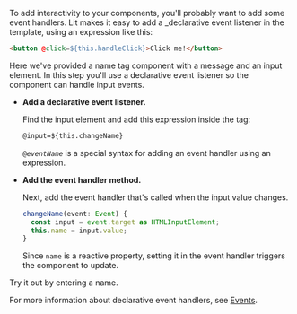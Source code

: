 To add interactivity to your components, you'll probably want to add some event handlers. Lit makes it easy to add a _declarative event listener in the template, using an expression like this:

```html
<button @click=${this.handleClick}>Click me!</button>
```

Here we've provided a name tag component with a message and an input element. In this step you'll use a declarative event listener so the component can handle input events.

*   **Add a declarative event listener.**

    Find the input element and add this expression inside the tag:

    ```html
    @input=${this.changeName}
    ```

    <code>@<var>eventName</var></code> is a special syntax for adding an event handler using an expression.

*   **Add the event handler method.**

    Next, add the event handler that's called when the input value changes.

    ```ts
    changeName(event: Event) {
      const input = event.target as HTMLInputElement;
      this.name = input.value;
    }
    ```

    Since `name` is a reactive property, setting it in the event handler triggers the component to update.

Try it out by entering a name.

For more information about declarative event handlers, see [Events](/docs/components/events/).
